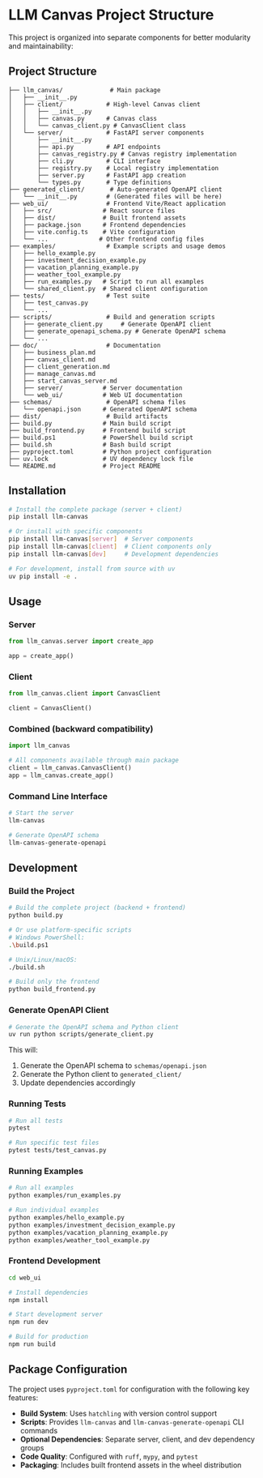 # LLM Canvas Project Structure

This project is organized into separate components for better modularity and maintainability:

## Project Structure

```
├── llm_canvas/             # Main package
│   ├── __init__.py
│   ├── client/            # High-level Canvas client
│   │   ├── __init__.py
│   │   ├── canvas.py      # Canvas class
│   │   └── canvas_client.py # CanvasClient class
│   └── server/            # FastAPI server components
│       ├── __init__.py
│       ├── api.py         # API endpoints
│       ├── canvas_registry.py # Canvas registry implementation
│       ├── cli.py         # CLI interface
│       ├── registry.py    # Local registry implementation
│       ├── server.py      # FastAPI app creation
│       └── types.py       # Type definitions
├── generated_client/       # Auto-generated OpenAPI client
│   └── __init__.py        # (Generated files will be here)
├── web_ui/                # Frontend Vite/React application
│   ├── src/              # React source files
│   ├── dist/             # Built frontend assets
│   ├── package.json      # Frontend dependencies
│   ├── vite.config.ts    # Vite configuration
│   └── ...              # Other frontend config files
├── examples/              # Example scripts and usage demos
│   ├── hello_example.py
│   ├── investment_decision_example.py
│   ├── vacation_planning_example.py
│   ├── weather_tool_example.py
│   ├── run_examples.py   # Script to run all examples
│   └── shared_client.py  # Shared client configuration
├── tests/                 # Test suite
│   ├── test_canvas.py
│   └── ...
├── scripts/               # Build and generation scripts
│   ├── generate_client.py     # Generate OpenAPI client
│   ├── generate_openapi_schema.py # Generate OpenAPI schema
│   └── ...
├── doc/                   # Documentation
│   ├── business_plan.md
│   ├── canvas_client.md
│   ├── client_generation.md
│   ├── manage_canvas.md
│   ├── start_canvas_server.md
│   ├── server/           # Server documentation
│   └── web_ui/           # Web UI documentation
├── schemas/               # OpenAPI schema files
│   └── openapi.json      # Generated OpenAPI schema
├── dist/                  # Build artifacts
├── build.py              # Main build script
├── build_frontend.py     # Frontend build script
├── build.ps1             # PowerShell build script
├── build.sh              # Bash build script
├── pyproject.toml        # Python project configuration
├── uv.lock               # UV dependency lock file
└── README.md             # Project README
```

## Installation

```bash
# Install the complete package (server + client)
pip install llm-canvas

# Or install with specific components
pip install llm-canvas[server]  # Server components
pip install llm-canvas[client]  # Client components only
pip install llm-canvas[dev]     # Development dependencies

# For development, install from source with uv
uv pip install -e .
```

## Usage

### Server

```python
from llm_canvas.server import create_app

app = create_app()
```

### Client

```python
from llm_canvas.client import CanvasClient

client = CanvasClient()
```

### Combined (backward compatibility)

```python
import llm_canvas

# All components available through main package
client = llm_canvas.CanvasClient()
app = llm_canvas.create_app()
```

### Command Line Interface

```bash
# Start the server
llm-canvas

# Generate OpenAPI schema
llm-canvas-generate-openapi
```

## Development

### Build the Project

```bash
# Build the complete project (backend + frontend)
python build.py

# Or use platform-specific scripts
# Windows PowerShell:
.\build.ps1

# Unix/Linux/macOS:
./build.sh

# Build only the frontend
python build_frontend.py
```

### Generate OpenAPI Client

```bash
# Generate the OpenAPI schema and Python client
uv run python scripts/generate_client.py
```

This will:

1. Generate the OpenAPI schema to `schemas/openapi.json`
2. Generate the Python client to `generated_client/`
3. Update dependencies accordingly

### Running Tests

```bash
# Run all tests
pytest

# Run specific test files
pytest tests/test_canvas.py
```

### Running Examples

```bash
# Run all examples
python examples/run_examples.py

# Run individual examples
python examples/hello_example.py
python examples/investment_decision_example.py
python examples/vacation_planning_example.py
python examples/weather_tool_example.py
```

### Frontend Development

```bash
cd web_ui

# Install dependencies
npm install

# Start development server
npm run dev

# Build for production
npm run build
```

## Package Configuration

The project uses `pyproject.toml` for configuration with the following key features:

- **Build System**: Uses `hatchling` with version control support
- **Scripts**: Provides `llm-canvas` and `llm-canvas-generate-openapi` CLI commands
- **Optional Dependencies**: Separate server, client, and dev dependency groups
- **Code Quality**: Configured with `ruff`, `mypy`, and `pytest`
- **Packaging**: Includes built frontend assets in the wheel distribution
